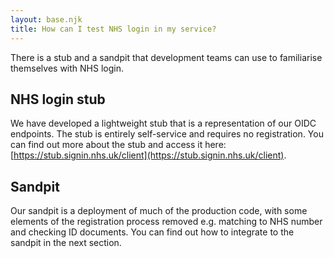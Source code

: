 ```yaml
---
layout: base.njk
title: How can I test NHS login in my service?
---
```


 There is a stub and a sandpit that development teams can use to familiarise themselves with NHS login.

 ## NHS login stub
 We have developed a lightweight stub that is a representation of our OIDC endpoints. The stub is entirely self-service and requires no registration. You can find out more about the stub and access it here: [https://stub.signin.nhs.uk/client](https://stub.signin.nhs.uk/client). 

 ## Sandpit
 Our sandpit is a deployment of much of the production code, with some elements of the registration process removed e.g. matching to NHS number and checking ID documents. You can find out how to integrate to the sandpit in the next section.

